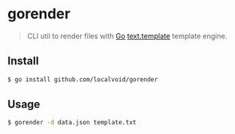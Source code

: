 # gorender

> CLI util to render files with [Go](http://golang.org) [text.template](http://golang.org/pkg/text/template/) template engine.

## Install

```sh
$ go install github.com/localvoid/gorender
```

## Usage

```sh
$ gorender -d data.json template.txt
```
